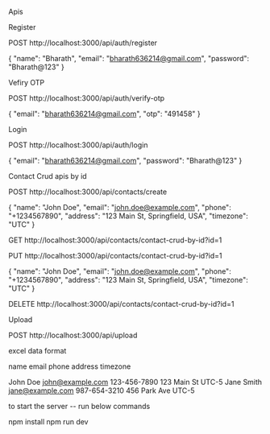 Apis 

Register

POST  http://localhost:3000/api/auth/register 

{
    "name": "Bharath",
    "email": "bharath636214@gmail.com",
    "password": "Bharath@123"
}



Vefiry OTP 

POST http://localhost:3000/api/auth/verify-otp

{
    "email": "bharath636214@gmail.com",
    "otp": "491458" 
}




Login

POST http://localhost:3000/api/auth/login

{
    "email": "bharath636214@gmail.com",
    "password": "Bharath@123"
}






Contact Crud apis by id

POST http://localhost:3000/api/contacts/create

{
    "name": "John Doe",
    "email": "john.doe@example.com",
    "phone": "+1234567890",
    "address": "123 Main St, Springfield, USA",
    "timezone": "UTC"
}



GET http://localhost:3000/api/contacts/contact-crud-by-id?id=1

PUT http://localhost:3000/api/contacts/contact-crud-by-id?id=1

{
    "name": "John Doe",
    "email": "john.doe@example.com",
    "phone": "+1234567890",
    "address": "123 Main St, Springfield, USA",
    "timezone": "UTC"
}



DELETE http://localhost:3000/api/contacts/contact-crud-by-id?id=1



Upload 

POST  http://localhost:3000/api/upload

excel data format

name	     email	            phone	        address	        timezone

John Doe	john@example.com	123-456-7890	123 Main St	    UTC-5
Jane Smith	jane@example.com	987-654-3210	456 Park Ave	UTC-5


to start the server -- run below commands

npm install 
npm run dev